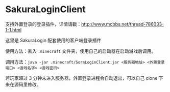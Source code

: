 # SakuraLoginClient
<p>支持外置登录的登录插件，详情请戳：<a href="http://www.mcbbs.net/thread-786033-1-1.html">http://www.mcbbs.net/thread-786033-1-1.html</a></p>
<p>这里是 SakuraLogin 配套使用的客户端登录插件</p>
<p>使用方法：丢入 <code>.minecraft</code> 文件夹，使用自己的启动器在启动游戏后调用。</p>
<p>调用方法：<code>java -jar .minecraft/SoraLoginClient.jar &lt;服务器地址&gt; &lt;外置登录端口&gt; &lt;游戏名字&gt; &lt;游戏密码&gt;</code></p>
<p>若玩家超过 3 分钟未进入服务器，外置登录进程会自动退出，可以自己 clone 下来在源码里修改。</p>

